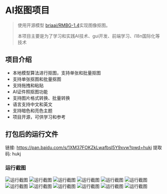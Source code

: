 # AI抠图项目

>使用开源模型 [briaai/RMBG-1.4](https://huggingface.co/briaai/RMBG-1.4)实现图像抠图。
>
> 本项目主要是为了学习和实践AI技术、gui开发、前端学习、i18n国际化等技术

## 项目介绍

- 本地模型算法进行抠图，支持单张和批量抠图
- 支持单张抠图和批量抠图
- 支持拖拽和粘贴
- AI证件照抠图功能
- 支持图片格式转换、批量转换
- 语言支持中文和英文
- 支持暗色和亮色主题
- 项目开源，可供学习和参考

## 打包后的运行文件

链接: <https://pan.baidu.com/s/1XM37FOKZkLwafbsl5Y9xvw?pwd=hukj> 提取码: hukj

### 运行截图

![运行截图](./imgs/1.png)
![运行截图](./imgs/2.png)
![运行截图](./imgs/4.png)
![运行截图](./imgs/8.png)
![运行截图](./imgs/9.png)
![运行截图](./imgs/10.png)
![运行截图](./imgs/11.png)
![运行截图](./imgs/12.png)
![运行截图](./imgs/3.png)
![运行截图](./imgs/5.png)
![运行截图](./imgs/6.png)
![运行截图](./imgs/7.GIF)
